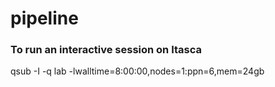 # pipeline

### To run an interactive session on Itasca
qsub -I -q lab -lwalltime=8:00:00,nodes=1:ppn=6,mem=24gb

